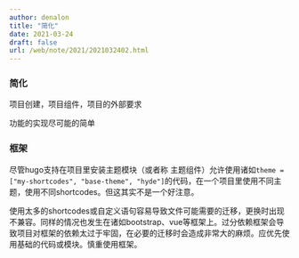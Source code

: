 ```yaml
---
author: denalon
title: "简化"
date: 2021-03-24
draft: false
url: /web/note/2021/2021032402.html
---
```


### 简化

项目创建，项目组件，项目的外部要求

功能的实现尽可能的简单


### 框架
尽管hugo支持在项目里安装主题模块（或者称 主题组件）允许使用诸如`theme = ["my-shortcodes", "base-theme", "hyde"]`的代码，在一个项目里使用不同主题，使用不同shortcodes。但这其实不是一个好注意。

使用太多的shortcodes或自定义语句容易导致文件可能需要的迁移，更换时出现不兼容。同样的情况也发生在诸如bootstrap、vue等框架上。过分依赖框架会导致项目对框架的依赖太过于牢固，在必要的迁移时会造成非常大的麻烦。应优先使用基础的代码或模块。慎重使用框架。
